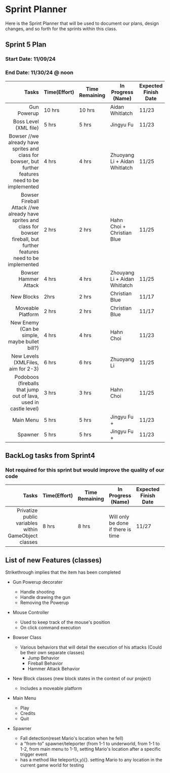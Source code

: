 # Sprint Planner
Here is the Sprint Planner that will be used to document our plans, design changes, and so forth for the sprints within this class.

## Sprint 5 Plan

### Start Date: 11/09/24 
### End Date: 11/30/24 @ noon

| Tasks | Time(Effort) | Time Remaining | In Progress (Name) | Expected Finish Date | Finished Date |
|------:|--------------|----------------|--------------------|----------------------|---------------|
| Gun Powerup | 10 hrs | 10 hrs | Aidan Whitlatch | 11/23 | |
| Boss Level (XML file) | 5 hrs | 5 hrs | Jingyu Fu | 11/23
| Bowser //we already have sprites and class for bowser, but further features need to be implemented| 4 hrs | 4 hrs | Zhuoyang Li + Aidan Whitlatch | 11/25 |
| Bowser Fireball Attack //we already have sprites and class for bowser fireball, but further features need to be implemented| 2 hrs | 2 hrs| Hahn Choi + Christian Blue |11/25 |
| Bowser Hammer Attack | 4 hrs | 4 hrs | Zhouyang Li + Aidan Whitlatch| 11/25 |
| New Blocks | 2hrs | 2 hrs | Christian Blue | 11/17 |
| Moveable Platform | 2 hrs | 2 hrs | Christian Blue | 11/17 |
| New Enemy (Can be simple, maybe bullet bill?)| 4 hrs | 4 hrs | Hahn Choi | 11/23 |
| New Levels (XMLFiles, aim for 2-3)| 6 hrs | 6 hrs | Zhuoyang Li | 11/25 |
| Podoboos (fireballs that jump out of lava, used in castle level) | 3 hrs | 3 hrs | Hahn Choi | 11/25 |
| Main Menu |5 hrs | 5 hrs | Jingyu Fu +  | 11/23
| Spawner |5 hrs | 5 hrs | Jingyu Fu +  | 11/23

## BackLog tasks from Sprint4
### Not required for this sprint but would improve the quality of our code

| Tasks | Time(Effort) | Time Remaining | In Progress (Name) | Expected Finish Date | Finished Date |
|------:|--------------|----------------|--------------------|----------------------|---------------|
| Privatize public variables within GameObject classes | 8 hrs | 8 hrs| Will only be done if there is time | 11/27 |

## List of new Features (classes)
Strikethrough implies that the item has been completed
* Gun Powerup decorater
  - Handle shooting
  - Handle drawing the gun
  - Removing the Powerup
* Mouse Controller
  - Used to keep track of the mouse's position
  - On click command execution
 * Bowser Class
   - Various behaviors that will detail the execution of his attacks (Could be their own separate classes)
      * Jump Behavior
      * Fireball Behavior
      * Hammer Attack Behavior
* New Block classes (new block states in the context of our project)
  - Includes a moveable platform

* Main Menu
   - Play
   - Credits
   - Quit
* Spawner
   - Fall detection(reset Mario's location when he fell)
   - a "from-to" spawner/teleporter (from 1-1 to underworld, from 1-1 to 1-2, from main menu to 1-1), setting Mario's location after a specific trigger event
   - has a method like teleport(x,y){}. setting Mario to any location in the current game world for testing
